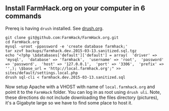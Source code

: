 

## Install FarmHack.org on your computer in 6 commands
Prereq is having `drush` installed. See [drush.org](http://www.drush.org).
```
git clone git@github.com:FarmHack/FarmHack.org.git 
cd FarmHack.org
mysql -uroot -ppassword -e 'create database farmhack;'
tar xzvf backups/farmhack.dev.2015-03-13.sanitized.sql.tgz
echo "<?php \$databases['default']['default'] = array(  'driver' => 'mysql',  'database' => 'farmhack',  'username' => 'root',  'password' => 'password',  'host' => '127.0.0.1',  'port' => '3306',  'prefix' => '',); \$base_url = 'http://local.farmhack.org';" >> sites/default/settings.local.php
drush sql-cli < farmhack.dev.2015-03-13.sanitized.sql
```
Now setup Apache with a VHOST with name of `local.farmhack.org` and point it to the `FarmHack` folder. You can log in as root using `drush uli`.  Note, these directions do not include downloading the files directory (pictures), it's a Gigabyte large so we have to find some place to host it.

